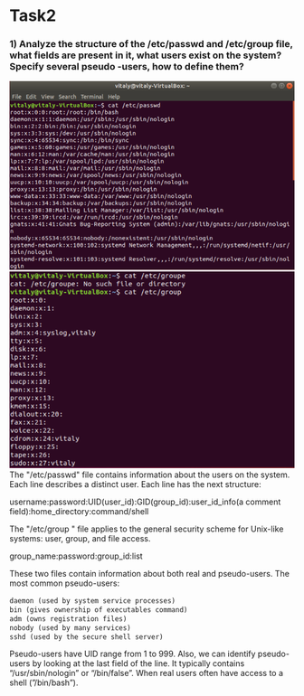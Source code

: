 # Task2
### 1) Analyze the structure of the /etc/passwd and /etc/group file, what fields are present in it, what users exist on the system? Specify several pseudo -users, how to define them?
![](Images/4.2.1_1.png)
![](Images/4.2.1_2.png)
The "/etc/passwd" file contains information about the users on the system. Each line describes a distinct user. Each line has the next structure:

username:password:UID(user_id):GID(group_id):user_id_info(a comment field):home_directory:command/shell

The "/etc/group " file applies to the general security scheme for Unix-like systems: user, group, and file access.

group_name:password:group_id:list

These two files contain information about both real and pseudo-users. The most common pseudo-users:

    daemon (used by system service processes)
    bin (gives ownership of executables command)
    adm (owns registration files)
    nobody (used by many services)
    sshd (used by the secure shell server)

Pseudo-users have UID range from 1 to 999. Also, we can identify pseudo-users by looking at the last field of the line. It typically contains “/usr/sbin/nologin” or “/bin/false”. When real users often have access to a shell (”/bin/bash”).


